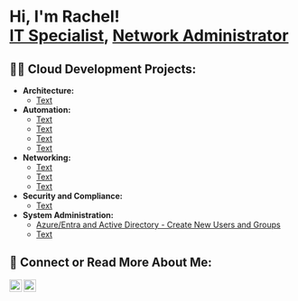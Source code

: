 <h1>Hi, I'm Rachel! <br/><a href="https://github.com/recloudday">IT Specialist</a>, <a href="https://www.linkedin.com/in/reday4/">Network Administrator</a>

<h2>👨‍💻 Cloud Development Projects:</h2>

- <b>Architecture: </b>
  - [Text](https://1)
- <b>Automation: </b>
  - [Text](https://1)
  - [Text](https://1)
  - [Text](https://1)
  - [Text](https://1)
- <b>Networking: </b>
  - [Text](https://1)
  - [Text](https://1)
  - [Text](https://1)
- <b>Security and Compliance: </b>
  - [Text](https://1)
- <b>System Administration: </b>
  - [Azure/Entra and Active Directory - Create New Users and Groups](https://github.com/recloudday/azureaad)
  - [Text](https://1)

<h2> 🤳 Connect or Read More About Me:</h2>

[<img align="left" alt="reday4 | LinkedIn" width="22px" src="https://cdn.jsdelivr.net/npm/simple-icons@v3/icons/linkedin.svg" />][linkedin]
[<img align="left" alt="DCCC | Instagram" width="22px" src="https://cdn.jsdelivr.net/npm/simple-icons@v3/icons/instagram.svg" />][instagram]

[instagram]: https://www.instagram.com/
[linkedin]: https://linkedin.com/in/reday4

<!--

Here are some ideas to get you started:

- 🔭 I’m currently working on ...
- 🌱 I’m currently learning ...
- 👯 I’m looking to collaborate on ...
- 🤔 I’m looking for help with ...
- 💬 Ask me about ...
- 📫 How to reach me: ...
- 😄 Pronouns: ...
- ⚡ Fun fact: ...
-->

